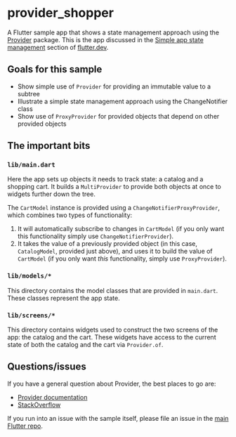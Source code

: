 # provider_shopper

A Flutter sample app that shows a state management approach using the [Provider][] package.
This is the app discussed in the [Simple app state management][simple] section of
[flutter.dev][].

[Provider]: https://pub.dev/packages/provider
[simple]: https://flutter.dev/docs/development/data-and-backend/state-mgmt/simple
[flutter.dev]: https://flutter.dev/

## Goals for this sample

* Show simple use of `Provider` for providing an immutable value to a subtree
* Illustrate a simple state management approach using the ChangeNotifier class
* Show use of `ProxyProvider` for provided objects that depend on other provided objects

## The important bits

### `lib/main.dart`

Here the app sets up objects it needs to track state: a catalog and a shopping cart. It builds
a `MultiProvider` to provide both objects at once to widgets further down the tree.

The `CartModel` instance is provided using a `ChangeNotifierProxyProvider`, which combines
two types of functionality:

1. It will automatically subscribe to changes in `CartModel` (if you only want this functionality
   simply use `ChangeNotifierProvider`).
2. It takes the value of a previously provided object (in this case, `CatalogModel`, provided
   just above), and uses it to build the value of `CartModel` (if you only want
   _this_ functionality, simply use `ProxyProvider`).

### `lib/models/*`

This directory contains the model classes that are provided in `main.dart`. These classes
represent the app state.

### `lib/screens/*`

This directory contains widgets used to construct the two screens of the app: the catalog and
the cart. These widgets have access to the current state of both the catalog and the cart
via `Provider.of`.

## Questions/issues

If you have a general question about Provider, the best places to go are:

* [Provider documentation](https://pub.dev/documentation/provider/latest/)
* [StackOverflow](https://stackoverflow.com/questions/tagged/flutter)

If you run into an issue with the sample itself, please file an issue
in the [main Flutter repo](https://github.com/flutter/flutter/issues).
